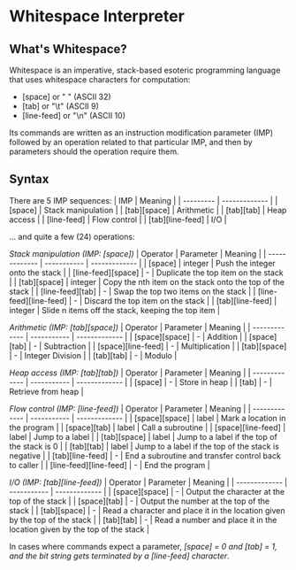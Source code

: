 # Whitespace Interpreter
## What's Whitespace?
Whitespace is an imperative, stack-based esoteric programming language that uses whitespace characters for computation:
- [space] or " " (ASCII 32)
- [tab] or "\t" (ASCII 9)
- [line-feed] or "\n" (ASCII 10)

Its commands are written as an instruction modification parameter (IMP) followed by an operation related to that particular IMP, and then by parameters should the operation require them.

## Syntax
There are 5 IMP sequences:
| IMP | Meaning |
| --------- | ------------- |
| [space] | Stack manipulation |
| [tab][space] | Arithmetic |
| [tab][tab] | Heap access |
| [line-feed] | Flow control |
| [tab][line-feed] | I/O |

... and quite a few (24) operations:

*Stack manipulation (IMP: [space])*
| Operator | Parameter | Meaning |
| ------------- | ----------- | ------------- |
| [space] | integer | Push the integer onto the stack |
| [line-feed][space] | - | Duplicate the top item on the stack |
| [tab][space] | integer | Copy the nth item on the stack onto the top of the stack |
| [line-feed][tab] | - | Swap the top two items on the stack |
| [line-feed][line-feed] | - | Discard the top item on the stack |
| [tab][line-feed] | integer | Slide n items off the stack, keeping the top item |

*Arithmetic (IMP: [tab][space])*
| Operator | Parameter | Meaning |
| ------------- | ----------- | ------------- |
| [space][space] | - | Addition |
| [space][tab] | - | Subtraction |
| [space][line-feed] | - | Multiplication |
| [tab][space] | - | Integer Division |
| [tab][tab] | - | Modulo |

*Heap access (IMP: [tab][tab])*
| Operator | Parameter | Meaning |
| ------------- | ----------- | ------------- |
| [space] | - | Store in heap |
| [tab] | - | Retrieve from heap |

*Flow control (IMP: [line-feed])*
| Operator | Parameter | Meaning |
| ------------- | ----------- | ------------- |
| [space][space] | label | Mark a location in the program |
| [space][tab] | label | Call a subroutine |
| [space][line-feed] | label | Jump to a label |
| [tab][space] | label | Jump to a label if the top of the stack is 0 |
| [tab][tab] | label | Jump to a label if the top of the stack is negative |
| [tab][line-feed] | - | End a subroutine and transfer control back to caller |
| [line-feed][line-feed] | - | End the program |

*I/O (IMP: [tab][line-feed])*
| Operator | Parameter | Meaning |
| ------------- | ----------- | ------------- |
| [space][space] | - | Output the character at the top of the stack |
| [space][tab] | - | Output the number at the top of the stack |
| [tab][space] | - | Read a character and place it in the location given by the top of the stack |
| [tab][tab] | - | Read a number and place it in the location given by the top of the stack |

In cases where commands expect a parameter, *[space] = 0 and [tab] = 1, and the bit string gets terminated by a [line-feed] character*.
